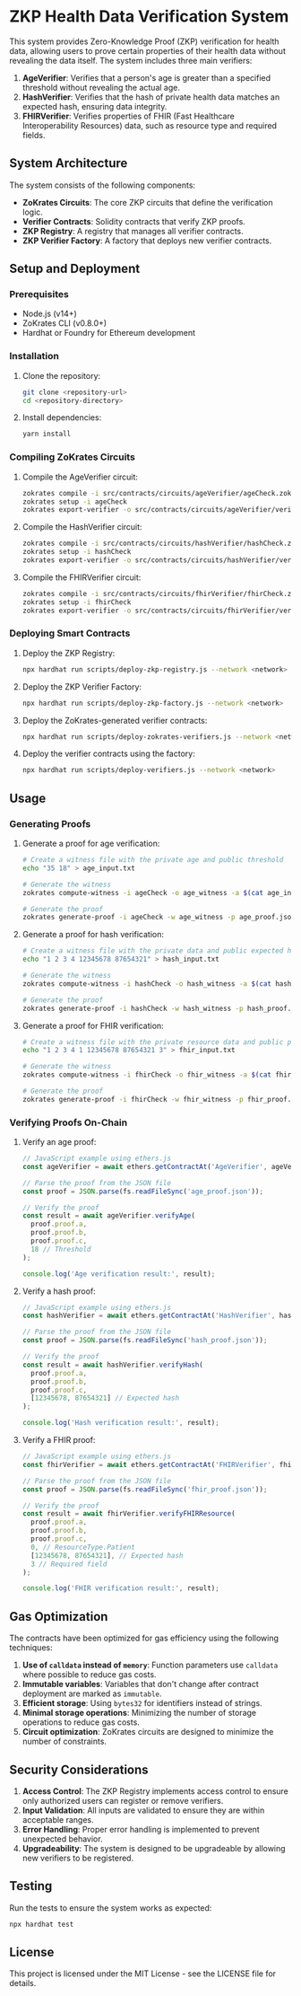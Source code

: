 # ZKP Health Data Verification System

This system provides Zero-Knowledge Proof (ZKP) verification for health data, allowing users to prove certain properties of their health data without revealing the data itself. The system includes three main verifiers:

1. **AgeVerifier**: Verifies that a person's age is greater than a specified threshold without revealing the actual age.
2. **HashVerifier**: Verifies that the hash of private health data matches an expected hash, ensuring data integrity.
3. **FHIRVerifier**: Verifies properties of FHIR (Fast Healthcare Interoperability Resources) data, such as resource type and required fields.

## System Architecture

The system consists of the following components:

- **ZoKrates Circuits**: The core ZKP circuits that define the verification logic.
- **Verifier Contracts**: Solidity contracts that verify ZKP proofs.
- **ZKP Registry**: A registry that manages all verifier contracts.
- **ZKP Verifier Factory**: A factory that deploys new verifier contracts.

## Setup and Deployment

### Prerequisites

- Node.js (v14+)
- ZoKrates CLI (v0.8.0+)
- Hardhat or Foundry for Ethereum development

### Installation

1. Clone the repository:

   ```bash
   git clone <repository-url>
   cd <repository-directory>
   ```

2. Install dependencies:
   ```bash
   yarn install
   ```

### Compiling ZoKrates Circuits

1. Compile the AgeVerifier circuit:

   ```bash
   zokrates compile -i src/contracts/circuits/ageVerifier/ageCheck.zok -o ageCheck
   zokrates setup -i ageCheck
   zokrates export-verifier -o src/contracts/circuits/ageVerifier/verifier.sol
   ```

2. Compile the HashVerifier circuit:

   ```bash
   zokrates compile -i src/contracts/circuits/hashVerifier/hashCheck.zok -o hashCheck
   zokrates setup -i hashCheck
   zokrates export-verifier -o src/contracts/circuits/hashVerifier/verifier.sol
   ```

3. Compile the FHIRVerifier circuit:
   ```bash
   zokrates compile -i src/contracts/circuits/fhirVerifier/fhirCheck.zok -o fhirCheck
   zokrates setup -i fhirCheck
   zokrates export-verifier -o src/contracts/circuits/fhirVerifier/verifier.sol
   ```

### Deploying Smart Contracts

1. Deploy the ZKP Registry:

   ```bash
   npx hardhat run scripts/deploy-zkp-registry.js --network <network>
   ```

2. Deploy the ZKP Verifier Factory:

   ```bash
   npx hardhat run scripts/deploy-zkp-factory.js --network <network>
   ```

3. Deploy the ZoKrates-generated verifier contracts:

   ```bash
   npx hardhat run scripts/deploy-zokrates-verifiers.js --network <network>
   ```

4. Deploy the verifier contracts using the factory:
   ```bash
   npx hardhat run scripts/deploy-verifiers.js --network <network>
   ```

## Usage

### Generating Proofs

1. Generate a proof for age verification:

   ```bash
   # Create a witness file with the private age and public threshold
   echo "35 18" > age_input.txt

   # Generate the witness
   zokrates compute-witness -i ageCheck -o age_witness -a $(cat age_input.txt)

   # Generate the proof
   zokrates generate-proof -i ageCheck -w age_witness -p age_proof.json
   ```

2. Generate a proof for hash verification:

   ```bash
   # Create a witness file with the private data and public expected hash
   echo "1 2 3 4 12345678 87654321" > hash_input.txt

   # Generate the witness
   zokrates compute-witness -i hashCheck -o hash_witness -a $(cat hash_input.txt)

   # Generate the proof
   zokrates generate-proof -i hashCheck -w hash_witness -p hash_proof.json
   ```

3. Generate a proof for FHIR verification:

   ```bash
   # Create a witness file with the private resource data and public parameters
   echo "1 2 3 4 1 12345678 87654321 3" > fhir_input.txt

   # Generate the witness
   zokrates compute-witness -i fhirCheck -o fhir_witness -a $(cat fhir_input.txt)

   # Generate the proof
   zokrates generate-proof -i fhirCheck -w fhir_witness -p fhir_proof.json
   ```

### Verifying Proofs On-Chain

1. Verify an age proof:

   ```javascript
   // JavaScript example using ethers.js
   const ageVerifier = await ethers.getContractAt('AgeVerifier', ageVerifierAddress);

   // Parse the proof from the JSON file
   const proof = JSON.parse(fs.readFileSync('age_proof.json'));

   // Verify the proof
   const result = await ageVerifier.verifyAge(
     proof.proof.a,
     proof.proof.b,
     proof.proof.c,
     18 // Threshold
   );

   console.log('Age verification result:', result);
   ```

2. Verify a hash proof:

   ```javascript
   // JavaScript example using ethers.js
   const hashVerifier = await ethers.getContractAt('HashVerifier', hashVerifierAddress);

   // Parse the proof from the JSON file
   const proof = JSON.parse(fs.readFileSync('hash_proof.json'));

   // Verify the proof
   const result = await hashVerifier.verifyHash(
     proof.proof.a,
     proof.proof.b,
     proof.proof.c,
     [12345678, 87654321] // Expected hash
   );

   console.log('Hash verification result:', result);
   ```

3. Verify a FHIR proof:

   ```javascript
   // JavaScript example using ethers.js
   const fhirVerifier = await ethers.getContractAt('FHIRVerifier', fhirVerifierAddress);

   // Parse the proof from the JSON file
   const proof = JSON.parse(fs.readFileSync('fhir_proof.json'));

   // Verify the proof
   const result = await fhirVerifier.verifyFHIRResource(
     proof.proof.a,
     proof.proof.b,
     proof.proof.c,
     0, // ResourceType.Patient
     [12345678, 87654321], // Expected hash
     3 // Required field
   );

   console.log('FHIR verification result:', result);
   ```

## Gas Optimization

The contracts have been optimized for gas efficiency using the following techniques:

1. **Use of `calldata` instead of `memory`**: Function parameters use `calldata` where possible to reduce gas costs.
2. **Immutable variables**: Variables that don't change after contract deployment are marked as `immutable`.
3. **Efficient storage**: Using `bytes32` for identifiers instead of strings.
4. **Minimal storage operations**: Minimizing the number of storage operations to reduce gas costs.
5. **Circuit optimization**: ZoKrates circuits are designed to minimize the number of constraints.

## Security Considerations

1. **Access Control**: The ZKP Registry implements access control to ensure only authorized users can register or remove verifiers.
2. **Input Validation**: All inputs are validated to ensure they are within acceptable ranges.
3. **Error Handling**: Proper error handling is implemented to prevent unexpected behavior.
4. **Upgradeability**: The system is designed to be upgradeable by allowing new verifiers to be registered.

## Testing

Run the tests to ensure the system works as expected:

```bash
npx hardhat test
```

## License

This project is licensed under the MIT License - see the LICENSE file for details.
